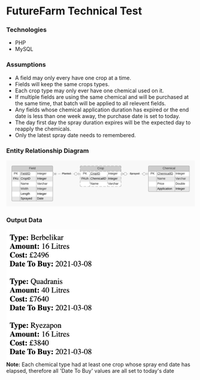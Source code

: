 # FutureFarm Technical Test

### Technologies
- PHP
- MySQL


### Assumptions
- A field may only every have one crop at a time.
- Fields will keep the same crops types.
- Each crop type may only ever have one chemical used on it.
- If multiple fields are using the same chemical and will be purchased at the same time, that batch will be applied to all relevent fields.
- Any fields whose chemical application duration has expired or the end date is less than one week away, the purchase date is set to today.
- The day first day the spray duration expires will be the expected day to reapply the chemicals.
- Only the latest spray date needs to remembered.


### Entity Relationship Diagram
![ERD](./images/ERD.jpeg)


### Output Data
<img src="./images/OutputArray.jpeg" alt="OutputData" width="250" /> <br>
__Note:__ Each chemical type had at least one crop whose spray end date has elapsed, therefore all 'Date To Buy' values are all set to today's date
